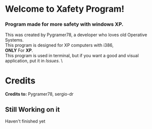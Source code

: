 # Welcome to Xafety Program!
### Program made for more safety with windows XP.
This was created by Pygramer78, a developer who loves old Operative Systems. \
This program is designed for XP computers with i386, \
**ONLY** For **XP**. \
This program is used in terminal, but if you want a good and visual application, put it in *Issues*. \
# Credits
**Credits to:** Pygramer78, sergio-dr
## Still Working on it
Haven't finished yet
